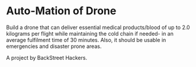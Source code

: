 # Auto-Mation of Drone 
Build a drone that can deliver essential medical products/blood of up to 2.0 kilograms per flight while maintaining the cold chain if needed- in an average fulfilment time of 30 minutes. Also, it should be usable in emergencies and disaster prone areas.

A project by BackStreet Hackers.
